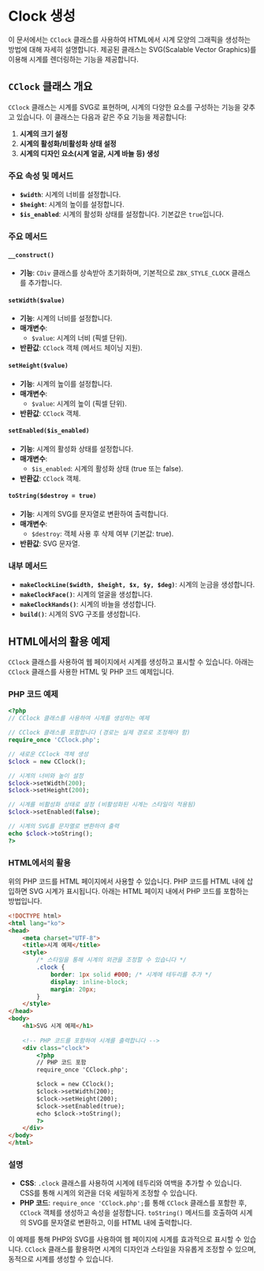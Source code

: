 # Clock 생성

이 문서에서는 `CClock` 클래스를 사용하여 HTML에서 시계 모양의 그래픽을 생성하는 방법에 대해 자세히 설명합니다. 제공된 클래스는 SVG(Scalable Vector Graphics)를 이용해 시계를 렌더링하는 기능을 제공합니다. 

## `CClock` 클래스 개요

`CClock` 클래스는 시계를 SVG로 표현하며, 시계의 다양한 요소를 구성하는 기능을 갖추고 있습니다. 이 클래스는 다음과 같은 주요 기능을 제공합니다:

1. **시계의 크기 설정**
2. **시계의 활성화/비활성화 상태 설정**
3. **시계의 디자인 요소(시계 얼굴, 시계 바늘 등) 생성**

### 주요 속성 및 메서드

- **`$width`**: 시계의 너비를 설정합니다.
- **`$height`**: 시계의 높이를 설정합니다.
- **`$is_enabled`**: 시계의 활성화 상태를 설정합니다. 기본값은 `true`입니다.

### 주요 메서드

#### `__construct()`

- **기능**: `CDiv` 클래스를 상속받아 초기화하며, 기본적으로 `ZBX_STYLE_CLOCK` 클래스를 추가합니다.

#### `setWidth($value)`

- **기능**: 시계의 너비를 설정합니다.
- **매개변수**: 
  - `$value`: 시계의 너비 (픽셀 단위).
- **반환값**: `CClock` 객체 (메서드 체이닝 지원).

#### `setHeight($value)`

- **기능**: 시계의 높이를 설정합니다.
- **매개변수**: 
  - `$value`: 시계의 높이 (픽셀 단위).
- **반환값**: `CClock` 객체.

#### `setEnabled($is_enabled)`

- **기능**: 시계의 활성화 상태를 설정합니다.
- **매개변수**: 
  - `$is_enabled`: 시계의 활성화 상태 (true 또는 false).
- **반환값**: `CClock` 객체.

#### `toString($destroy = true)`

- **기능**: 시계의 SVG를 문자열로 변환하여 출력합니다.
- **매개변수**: 
  - `$destroy`: 객체 사용 후 삭제 여부 (기본값: true).
- **반환값**: SVG 문자열.

### 내부 메서드

- **`makeClockLine($width, $height, $x, $y, $deg)`**: 시계의 눈금을 생성합니다.
- **`makeClockFace()`**: 시계의 얼굴을 생성합니다.
- **`makeClockHands()`**: 시계의 바늘을 생성합니다.
- **`build()`**: 시계의 SVG 구조를 생성합니다.

## HTML에서의 활용 예제

`CClock` 클래스를 사용하여 웹 페이지에서 시계를 생성하고 표시할 수 있습니다. 아래는 `CClock` 클래스를 사용한 HTML 및 PHP 코드 예제입니다.

### PHP 코드 예제

```php
<?php
// CClock 클래스를 사용하여 시계를 생성하는 예제

// CClock 클래스를 포함합니다 (경로는 실제 경로로 조정해야 함)
require_once 'CClock.php';

// 새로운 CClock 객체 생성
$clock = new CClock();

// 시계의 너비와 높이 설정
$clock->setWidth(200);
$clock->setHeight(200);

// 시계를 비활성화 상태로 설정 (비활성화된 시계는 스타일이 적용됨)
$clock->setEnabled(false);

// 시계의 SVG를 문자열로 변환하여 출력
echo $clock->toString();
?>
```

### HTML에서의 활용

위의 PHP 코드를 HTML 페이지에서 사용할 수 있습니다. PHP 코드를 HTML 내에 삽입하면 SVG 시계가 표시됩니다. 아래는 HTML 페이지 내에서 PHP 코드를 포함하는 방법입니다.

```html
<!DOCTYPE html>
<html lang="ko">
<head>
    <meta charset="UTF-8">
    <title>시계 예제</title>
    <style>
        /* 스타일을 통해 시계의 외관을 조정할 수 있습니다 */
        .clock {
            border: 1px solid #000; /* 시계에 테두리를 추가 */
            display: inline-block;
            margin: 20px;
        }
    </style>
</head>
<body>
    <h1>SVG 시계 예제</h1>
    
    <!-- PHP 코드를 포함하여 시계를 출력합니다 -->
    <div class="clock">
        <?php
        // PHP 코드 포함
        require_once 'CClock.php';

        $clock = new CClock();
        $clock->setWidth(200);
        $clock->setHeight(200);
        $clock->setEnabled(true);
        echo $clock->toString();
        ?>
    </div>
</body>
</html>
```

### 설명

- **CSS**: `.clock` 클래스를 사용하여 시계에 테두리와 여백을 추가할 수 있습니다. CSS를 통해 시계의 외관을 더욱 세밀하게 조정할 수 있습니다.
- **PHP 코드**: `require_once 'CClock.php';`를 통해 `CClock` 클래스를 포함한 후, `CClock` 객체를 생성하고 속성을 설정합니다. `toString()` 메서드를 호출하여 시계의 SVG를 문자열로 변환하고, 이를 HTML 내에 출력합니다.

이 예제를 통해 PHP와 SVG를 사용하여 웹 페이지에 시계를 효과적으로 표시할 수 있습니다. `CClock` 클래스를 활용하면 시계의 디자인과 스타일을 자유롭게 조정할 수 있으며, 동적으로 시계를 생성할 수 있습니다.